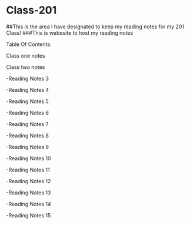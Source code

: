 # Class-201

##This is the area I have designated to keep my reading notes for my 201 Class!
###This is webesite to host my reading notes

Table Of Contents:

Class one notes

Class two notes

-Reading Notes 3 

-Reading Notes 4

-Reading Notes 5

-Reading Notes 6 

-Reading Notes 7 

-Reading Notes 8 

-Reading Notes 9 

-Reading Notes 10 

-Reading Notes 11 

-Reading Notes 12

-Reading Notes 13 

-Reading Notes 14 

-Reading Notes 15
